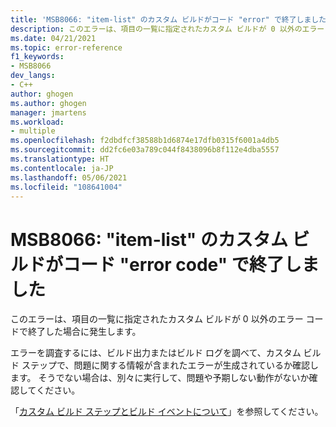 ```yaml
---
title: 'MSB8066: "item-list" のカスタム ビルドがコード "error" で終了しました'
description: このエラーは、項目の一覧に指定されたカスタム ビルドが 0 以外のエラー コードで終了した場合に発生します。
ms.date: 04/21/2021
ms.topic: error-reference
f1_keywords:
- MSB8066
dev_langs:
- C++
author: ghogen
ms.author: ghogen
manager: jmartens
ms.workload:
- multiple
ms.openlocfilehash: f2dbdfcf38588b1d6874e17dfb0315f6001a4db5
ms.sourcegitcommit: dd2fc6e03a789c044f8438096b8f112e4dba5557
ms.translationtype: HT
ms.contentlocale: ja-JP
ms.lasthandoff: 05/06/2021
ms.locfileid: "108641004"
---
```

# <a name="msb8066--custom-build-for-item-list-exited-with-code-error-code"></a>MSB8066: "item-list" のカスタム ビルドがコード "error code" で終了しました

このエラーは、項目の一覧に指定されたカスタム ビルドが 0 以外のエラー コードで終了した場合に発生します。

エラーを調査するには、ビルド出力またはビルド ログを調べて、カスタム ビルド ステップで、問題に関する情報が含まれたエラーが生成されているか確認します。 そうでない場合は、別々に実行して、問題や予期しない動作がないか確認してください。

「[カスタム ビルド ステップとビルド イベントについて](/cpp/build/understanding-custom-build-steps-and-build-events)」を参照してください。


